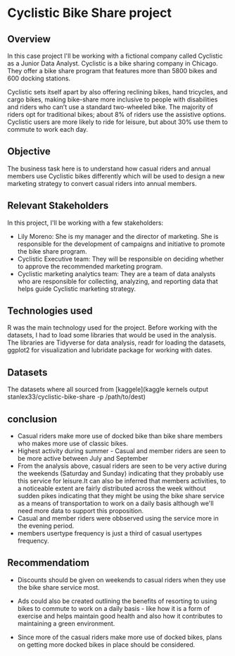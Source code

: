 # Cyclistic  Bike Share project

## Overview
In this case project I'll be working with a fictional company called Cyclistic as a Junior Data Analyst. Cyclistic is a bike sharing company in Chicago. They offer a bike share program that features more than 5800 bikes and 600 docking stations.

Cyclistic sets itself apart by also offering reclining bikes, hand tricycles, and cargo bikes, making bike-share more inclusive to people with disabilities and riders who can’t use a standard two-wheeled bike. The majority of riders opt for traditional bikes; about 8% of riders use the assistive options. Cyclistic users are more likely to ride for leisure, but about 30% use them to commute to work each day.

## Objective
The business task here is to understand how casual riders and annual members use Cyclistic bikes differently which will be used to design a new marketing strategy to convert casual riders into annual members.

## Relevant Stakeholders
In this project, I'll be working with a few stakeholders:

*  Lily Moreno: She is my manager and the director of marketing. She is responsible for the development of campaigns and initiative to promote the bike share program.
*  Cyclistic Executive team: They will be responsible on deciding whether to approve the recommended marketing program.
*  Cyclistic marketing analytics team: They are a team of data analysts who are responsible for collecting, analyzing, and reporting data that helps guide Cyclistic marketing strategy.

## Technologies used
R was the main technology used for the project. Before working with the datasets, I had to load some libraries that would be used in the analysis. The libraries are Tidyverse for data analysis, readr for loading the datasets, ggplot2 for visualization and lubridate package for working with dates.

## Datasets
The datasets where all sourced from [kaggele](kaggle kernels output stanlex33/cyclistic-bike-share -p /path/to/dest)

## conclusion
* Casual riders make more use of docked bike than bike share members who makes more use of classic bikes.
* Highest activity during summer - Casual and member riders are seen to be more active between July and September
* From the analysis above, casual riders are seen to be very active during the weekends (Saturday and Sunday) indicating that they probably use this service for leisure.It can also be inferred that members activities, to a noticeable extent are fairly distributed across the week without sudden pikes indicating that they might be using the bike share service as a means of transportation to work on a daily basis although we'll need more data to support this proposition.
* Casual and member riders were obbserved using the service more in the evening period.
* members usertype frequency is just a third of casual usertypes frequency.

## Recommendatiom
* Discounts should be given on weekends to casual riders when they use the bike share service most.

* Ads could also be created outlining the benefits of resorting to using bikes to commute to work on a daily basis - like how it is a form of exercise and helps maintain good health and also how it contributes to maintaining a green environment.

* Since more of the casual riders make more use of docked bikes, plans on getting more docked bikes in place should be considered.



